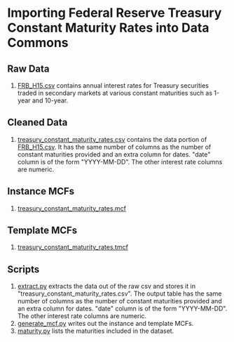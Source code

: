 # Importing Federal Reserve Treasury Constant Maturity Rates into Data Commons

## Raw Data
1. [FRB_H15.csv](FRB_H15.csv) contains annual interest rates for Treasury
   securities traded in secondary markets at various constant maturities such
   as 1-year and 10-year.

## Cleaned Data
1. [treasury_constant_maturity_rates.csv](treasury_constant_maturity_rates.csv)
   contains the data portion of [FRB_H15.csv](FRB_H15.csv). It has the same
   number of columns as the number of constant maturities provided and an extra
   column for dates. "date" column is of the form "YYYY-MM-DD". The other
   interest rate columns are numeric.

## Instance MCFs
1. [treasury_constant_maturity_rates.mcf](treasury_constant_maturity_rates.mcf)

## Template MCFs
1. [treasury_constant_maturity_rates.tmcf
   ](treasury_constant_maturity_rates.tmcf)

## Scripts
1. [extract.py](extract.py) extracts the data out of the raw csv and stores it
   in "treasury_constant_maturity_rates.csv". The output table has the same
   number of columns as the number of constant maturities provided and an extra
   column for dates. "date" column is of the form "YYYY-MM-DD". The other
   interest rate columns are numeric.
2. [generate_mcf.py](generate_mcf.py) writes out the instance and template MCFs.
3. [maturity.py](maturity.py) lists the maturities included in the dataset. 
